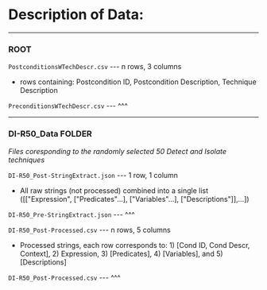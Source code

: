# Description of Data:

-----------------------

### ROOT

`PostconditionsWTechDescr.csv` --- n rows, 3 columns
- rows containing: Postcondition ID, Postcondition Description, Technique Description

`PreconditionsWTechDescr.csv` --- ^^^

------------------------

### DI-R50_Data FOLDER

*Files coresponding to the randomly selected 50 Detect and Isolate techniques*

`DI-R50_Post-StringExtract.json` --- 1 row, 1 column
- All raw strings (not processed) combined into a single list ([["Expression", ["Predicates"...], ["Variables"...], ["Descriptions"]],...])

`DI-R50_Pre-StringExtract.json` --- ^^^




`DI-R50_Post-Processed.csv` --- n rows, 5 columns
- Processed strings, each row corresponds to: 1) [Cond ID, Cond Descr, Context], 2) Expression, 3) [Predicates], 4) [Variables], and 5) [Descriptions]

`DI-R50_Post-Processed.csv` --- ^^^

